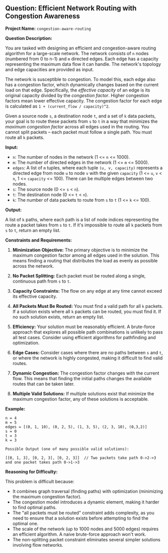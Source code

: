 ## Question: Efficient Network Routing with Congestion Awareness

**Project Name:** `congestion-aware-routing`

**Question Description:**

You are tasked with designing an efficient and congestion-aware routing algorithm for a large-scale network. The network consists of `n` nodes (numbered from 0 to n-1) and `m` directed edges. Each edge has a capacity representing the maximum data flow it can handle.  The network's topology and edge capacities are provided as input.

The network is susceptible to congestion.  To model this, each edge also has a congestion factor, which dynamically changes based on the current load on that edge. Specifically, the *effective capacity* of an edge is its original capacity divided by the *congestion factor*. Higher congestion factors mean lower effective capacity.  The congestion factor for each edge is calculated as `1 + (current_flow / capacity)^2`.

Given a source node `s`, a destination node `t`, and a set of `k` data packets, your goal is to route these packets from `s` to `t` in a way that minimizes the *maximum congestion factor* across all edges used in the routing.  You cannot split packets – each packet must follow a single path. You must route all `k` packets.

**Input:**

*   `n`: The number of nodes in the network (1 <= `n` <= 1000).
*   `m`: The number of directed edges in the network (1 <= `m` <= 5000).
*   `edges`: A list of `m` tuples, where each tuple `(u, v, capacity)` represents a directed edge from node `u` to node `v` with the given `capacity` (1 <= `u`, `v` < `n`, 1 <= `capacity` <= 100).  There can be multiple edges between two nodes.
*   `s`: The source node (0 <= `s` < `n`).
*   `t`: The destination node (0 <= `t` < `n`).
*   `k`: The number of data packets to route from `s` to `t` (1 <= `k` <= 100).

**Output:**

A list of `k` paths, where each path is a list of node indices representing the route a packet takes from `s` to `t`. If it's impossible to route all `k` packets from `s` to `t`, return an empty list.

**Constraints and Requirements:**

1.  **Minimization Objective:** The primary objective is to minimize the maximum congestion factor among all edges used in the solution. This means finding a routing that distributes the load as evenly as possible across the network.

2.  **No Packet Splitting:** Each packet must be routed along a single, continuous path from `s` to `t`.

3.  **Capacity Constraints:** The flow on any edge at any time cannot exceed its effective capacity.

4.  **All Packets Must Be Routed:** You must find a valid path for all `k` packets. If a solution exists where all `k` packets can be routed, you must find it. If no such solution exists, return an empty list.

5.  **Efficiency:** Your solution must be reasonably efficient.  A brute-force approach that explores all possible path combinations is unlikely to pass all test cases. Consider using efficient algorithms for pathfinding and optimization.

6.  **Edge Cases:** Consider cases where there are no paths between `s` and `t`, or where the network is highly congested, making it difficult to find valid routes.

7.  **Dynamic Congestion:** The congestion factor changes with the current flow. This means that finding the initial paths changes the available routes that can be taken later.

8.  **Multiple Valid Solutions:** If multiple solutions exist that minimize the maximum congestion factor, any of these solutions is acceptable.

**Example:**

```
n = 4
m = 5
edges = [(0, 1, 10), (0, 2, 5), (1, 3, 5), (2, 3, 10), (0,3,2)]
s = 0
t = 3
k = 3

Possible Output (one of many possible valid solutions):

[[0, 1, 3], [0, 2, 3], [0, 2, 3]]  // Two packets take path 0->2->3 and one packet takes path 0->1->3
```

**Reasoning for Difficulty:**

This problem is difficult because:

*   It combines graph traversal (finding paths) with optimization (minimizing the maximum congestion factor).
*   The congestion model introduces a dynamic element, making it harder to find optimal paths.
*   The "all packets must be routed" constraint adds complexity, as you need to ensure that a solution exists before attempting to find the optimal one.
*   The scale of the network (up to 1000 nodes and 5000 edges) requires an efficient algorithm. A naive brute-force approach won't work.
*   The non-splitting packet constraint eliminates several simpler solutions involving flow networks.
